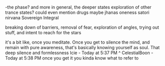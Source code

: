 -the phase?
	and more in general, the deeper states
	exploration of other trance states?
	could even mention drugs maybe
	jhanas
	oneness
	satori
	nirvana
	Sovereign Integral

breaking down of barriers, removal of fear, exploration of angles, trying out stuff, and intent to reach for the stars

it's a bit like, once you meditate. Once you get to silence the mind, and remain with pure awareness, that's basically knowing yourself as soul. That deep silence and formlessness
Icie - Today at 5:37 PM
^
CelestialBoon - Today at 5:38 PM
once you get it you kinda know what to refer to
